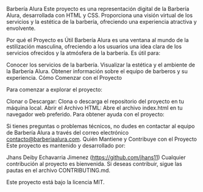 Barbería Alura
Este proyecto es una representación digital de la Barbería Alura, desarrollada con HTML y CSS. Proporciona una visión virtual de los servicios y la estética de la barbería, ofreciendo una experiencia atractiva y envolvente.

Por qué el Proyecto es Útil
Barbería Alura es una ventana al mundo de la estilización masculina, ofreciendo a los usuarios una idea clara de los servicios ofrecidos y la atmósfera de la barbería. Es útil para:

Conocer los servicios de la barbería.
Visualizar la estética y el ambiente de la Barbería Alura.
Obtener información sobre el equipo de barberos y su experiencia.
Cómo Comenzar con el Proyecto

Para comenzar a explorar el proyecto:

Clonar o Descargar: Clona o descarga el repositorio del proyecto en tu máquina local.
Abrir el Archivo HTML: Abre el archivo index.html en tu navegador web preferido.
Para obtener ayuda con el proyecto:

Si tienes preguntas o problemas técnicos, no dudes en contactar al equipo de Barbería Alura a través del correo electrónico contacto@barberiaalura.com.
Quién Mantiene y Contribuye con el Proyecto
Este proyecto es mantenido y desarrollado por:

Jhans Deiby Echavarria Jimenez (https://github.com/jhans11)
Cualquier contribución al proyecto es bienvenida. Si deseas contribuir, sigue las pautas en el archivo CONTRIBUTING.md.


Este proyecto está bajo la licencia MIT.
